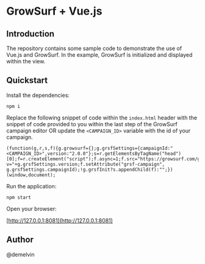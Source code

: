 # GrowSurf + Vue.js

## Introduction

The repository contains some sample code to demonstrate the use of Vue.js and GrowSurf. In the example, GrowSurf
is initialized and displayed within the view.

## Quickstart

Install the dependencies:

```
npm i
```

Replace the following snippet of code within the `index.html` header with the snippet of code provided to you within
the last step of the GrowSurf campaign editor OR update the `<CAMPAIGN_ID>` variable with the id of your campaign.

```
(function(g,r,s,f){g.growsurf={};g.grsfSettings={campaignId:"<CAMPAIGN_ID>",version:"2.0.0"};s=r.getElementsByTagName("head")[0];f=r.createElement("script");f.async=1;f.src="https://growsurf.com/growsurf.js"+"?v="+g.grsfSettings.version;f.setAttribute("grsf-campaign", g.grsfSettings.campaignId);!g.grsfInit?s.appendChild(f):"";})(window,document);

```

Run the application:

```
npm start
```

Open your browser:

[http://127.0.0.1:8081](http://127.0.0.1:8081)


## Author
@demelvin
